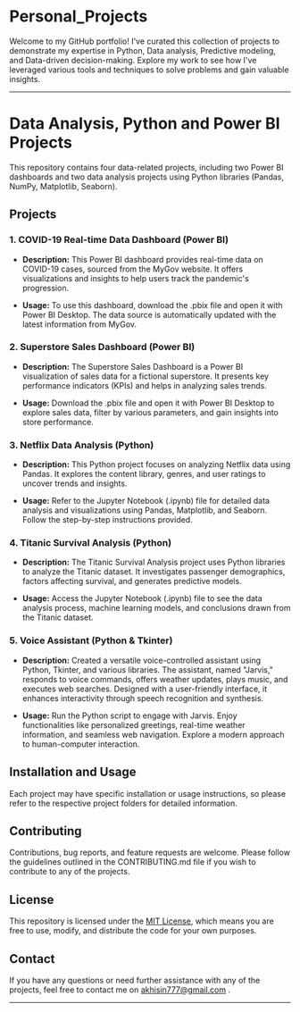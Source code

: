 # Personal_Projects
Welcome to my GitHub portfolio! I've curated this collection of projects to demonstrate my expertise in Python, Data analysis, Predictive modeling, and Data-driven decision-making. Explore my work to see how I've leveraged various tools and techniques to solve problems and gain valuable insights.

---

# Data Analysis, Python and Power BI Projects

This repository contains four data-related projects, including two Power BI dashboards and two data analysis projects using Python libraries (Pandas, NumPy, Matplotlib, Seaborn).

## Projects

### 1. COVID-19 Real-time Data Dashboard (Power BI)

- **Description:** This Power BI dashboard provides real-time data on COVID-19 cases, sourced from the MyGov website. It offers visualizations and insights to help users track the pandemic's progression.

- **Usage:** To use this dashboard, download the .pbix file and open it with Power BI Desktop. The data source is automatically updated with the latest information from MyGov.

### 2. Superstore Sales Dashboard (Power BI)

- **Description:** The Superstore Sales Dashboard is a Power BI visualization of sales data for a fictional superstore. It presents key performance indicators (KPIs) and helps in analyzing sales trends.

- **Usage:** Download the .pbix file and open it with Power BI Desktop to explore sales data, filter by various parameters, and gain insights into store performance.

### 3. Netflix Data Analysis (Python)

- **Description:** This Python project focuses on analyzing Netflix data using Pandas. It explores the content library, genres, and user ratings to uncover trends and insights.

- **Usage:** Refer to the Jupyter Notebook (.ipynb) file for detailed data analysis and visualizations using Pandas, Matplotlib, and Seaborn. Follow the step-by-step instructions provided.

### 4. Titanic Survival Analysis (Python)

- **Description:** The Titanic Survival Analysis project uses Python libraries to analyze the Titanic dataset. It investigates passenger demographics, factors affecting survival, and generates predictive models.

- **Usage:** Access the Jupyter Notebook (.ipynb) file to see the data analysis process, machine learning models, and conclusions drawn from the Titanic dataset.

### 5. Voice Assistant (Python & Tkinter)

- **Description:** Created a versatile voice-controlled assistant using Python, Tkinter, and various libraries. The assistant, named "Jarvis," responds to voice commands, offers weather updates, plays music, and 
    executes web searches. Designed with a user-friendly interface, it enhances interactivity through speech recognition and synthesis.

- **Usage:** Run the Python script to engage with Jarvis. Enjoy functionalities like personalized greetings, real-time weather information, and seamless web navigation. Explore a modern approach to human-computer 
    interaction.

## Installation and Usage

Each project may have specific installation or usage instructions, so please refer to the respective project folders for detailed information.

## Contributing

Contributions, bug reports, and feature requests are welcome. Please follow the guidelines outlined in the CONTRIBUTING.md file if you wish to contribute to any of the projects.

## License

This repository is licensed under the [MIT License](LICENSE), which means you are free to use, modify, and distribute the code for your own purposes.

## Contact

If you have any questions or need further assistance with any of the projects, feel free to contact me on akhisin777@gmail.com .

---
